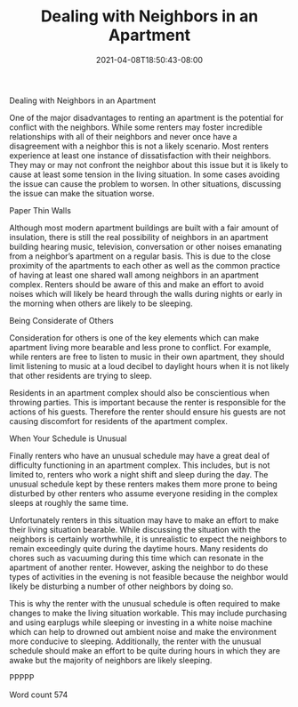 ﻿---
title: "Dealing with Neighbors in an Apartment"
date: 2021-04-08T18:50:43-08:00
description: "Renting A House Or Apartment Tips for Web Success"
featured_image: "/images/Renting A House Or Apartment.jpg"
tags: ["Renting A House Or Apartment"]
---

Dealing with Neighbors in an Apartment

One of the major disadvantages to renting an apartment is the potential for conflict with the neighbors. While some renters may foster incredible relationships with all of their neighbors and never once have a disagreement with a neighbor this is not a likely scenario. Most renters experience at least one instance of dissatisfaction with their neighbors. They may or may not confront the neighbor about this issue but it is likely to cause at least some tension in the living situation. In some cases avoiding the issue can cause the problem to worsen. In other situations, discussing the issue can make the situation worse. 

Paper Thin Walls

Although most modern apartment buildings are built with a fair amount of insulation, there is still the real possibility of neighbors in an apartment building hearing music, television, conversation or other noises emanating from a neighbor’s apartment on a regular basis. This is due to the close proximity of the apartments to each other as well as the common practice of having at least one shared wall among neighbors in an apartment complex. Renters should be aware of this and make an effort to avoid noises which will likely be heard through the walls during nights or early in the morning when others are likely to be sleeping.  

Being Considerate of Others

Consideration for others is one of the key elements which can make apartment living more bearable and less prone to conflict. For example, while renters are free to listen to music in their own apartment, they should limit listening to music at a loud decibel to daylight hours when it is not likely that other residents are trying to sleep. 

Residents in an apartment complex should also be conscientious when throwing parties. This is important because the renter is responsible for the actions of his guests. Therefore the renter should ensure his guests are not causing discomfort for residents of the apartment complex. 

When Your Schedule is Unusual

Finally renters who have an unusual schedule may have a great deal of difficulty functioning in an apartment complex. This includes, but is not limited to, renters who work a night shift and sleep during the day. The unusual schedule kept by these renters makes them more prone to being disturbed by other renters who assume everyone residing in the complex sleeps at roughly the same time.

Unfortunately renters in this situation may have to make an effort to make their living situation bearable. While discussing the situation with the neighbors is certainly worthwhile, it is unrealistic to expect the neighbors to remain exceedingly quite during the daytime hours. Many residents do chores such as vacuuming during this time which can resonate in the apartment of another renter. However, asking the neighbor to do these types of activities in the evening is not feasible because the neighbor would likely be disturbing a number of other neighbors by doing so.

This is why the renter with the unusual schedule is often required to make changes to make the living situation workable. This may include purchasing and using earplugs while sleeping or investing in a white noise machine which can help to drowned out ambient noise and make the environment more conducive to sleeping. Additionally, the renter with the unusual schedule should make an effort to be quite during hours in which they are awake but the majority of neighbors are likely sleeping. 

PPPPP

Word count 574



